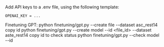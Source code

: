 Add API keys to a .env file, using the following template:

```
OPENAI_KEY = ...
````



Finetuning GPT:
python finetuning/gpt.py --create file --dataset asc_rest14
copy id
python finetuning/gpt.py --create model --id <file_id> --dataset aste_rest14
copy id to check status
python finetuning/gpt.py --check model --id <id>